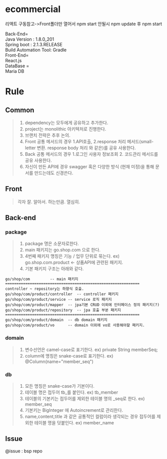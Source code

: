 # ecommercial
리액트 구동참고->Front폴더만 열어서 npm start 안될시 npm update 후 npm start  
  
  
Back-End=  
		Java Version : 1.8.0_201  
		Spring boot : 2.1.3.RELEASE  
		Build Automation Tool: Gradle  
Front-End=  
		React.js  
DataBase =  
		Maria DB  
		

# Rule

## Common
> 1. dependency는 모두에게 공유하고 추가한다.  
> 2. project는 monolithic 아키텍처로 진행한다.  
> 3. 브랜치 전략은 추후 논의.  
> 4. Front 공통 메서드의 경우 1.API호출, 2.response 처리 메서드(small-letter 변환. response body 처리 와 같은)를 공유 사용한다.  
> 5. Back 공통 메서드의 경우 1.로그인 사용자 정보조회 2. 코드관리 메서드를 공유 사용한다.  
> 6. 자신이 만든 API에 경우 swagger 혹은 다양한 방식 (현재 미정)을 통해 문서를 만드는데도 신경쓴다.  
  
## Front
> 각자 잘. 알아서. 하는만큼. 열심히.  
  
  
## Back-end

### package
> 1. package 명은 소문자로한다.  
> 2. main 패키지는 go.shop.com 으로 한다.  
> 3. 4번째 패키지 명칭은 기능 / 업무 단위로 묶는다. ex) go.shop.com.product <- 상품API에 관련된 패키지.  
> 4. 기본 패키지 구조는 아래와 같다.  
```
go/shop/com			-- main 패키지
============================================================ controller ~ repository는 하향식 호출.
go/shop/com/product/controller	-- controller 패키지
go/shop/com/product/service	-- service 로직 패키지
go/shop/com/product/mapper	-- jpa기본 CRUD 이외에 인터페이스 정의 패키지(?)
go/shop/com/product/repository	-- jpa 호출 부분 패키지
============================================================
go/shop/com/product/domain	-- db domain 패키지
go/shop/com/product/vo		-- domain 이외에 vo로 사용해야할 패키지.
```

### domain
> 1. 변수선언은 camel-case로 표기한다. ex) private String memberSeq;  
> 2. column에 명칭은 snake-case로 표기한다.	ex) @Column(name="member_seq")  
  
### db
> 1. 모든 명칭은 snake-case가 기본이다.  
> 2. 테이블 명은 접두어 tb_를 붙인다. ex) tb_member  
> 3. 테이블의 기본키는 접두어를 제외한 테이블 명의 _seq로 한다. ex) member_seq  
> 4. 기본키는 BigInteger 에 Autoincrement로 관리한다.  
> 5. name,content,title 과 같은 공통적인 컬럼이라 생각되는 경우 접두어를 제외한 테이블 명을 덧붙인다. ex) member_name  

## Issue
@issue : bsp repo
